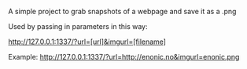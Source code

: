 A simple project to grab snapshots of a webpage and save it as a .png

Used by passing in parameters in this way:

http://127.0.0.1:1337/?url=[url]&imgurl=[filename]

Example: 
http://127.0.0.1:1337/?url=http://enonic.no&imgurl=enonic.png